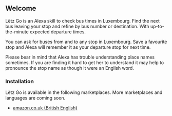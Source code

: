## Welcome

Lëtz Go is an Alexa skill to check bus times in Luxembourg. Find the next bus leaving your stop and refine by bus number or destination. With up-to-the-minute expected departure times.

You can ask for buses from and to any stop in Luxembourg. Save a favourite stop and Alexa will remember it as your departure stop for next time.

Please bear in mind that Alexa has trouble understanding place names sometimes. If you are finding it hard to get her to understand it may help to pronounce the stop name as though it were an English word.

### Installation

Lëtz Go is available in the following marketplaces. More marketplaces and languages are coming soon.

* [amazon.co.uk (British English)](https://www.amazon.co.uk/dp/B085C3W99K/)
